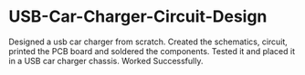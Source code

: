 # USB-Car-Charger-Circuit-Design

Designed a usb car charger from scratch. Created the schematics, circuit, printed the PCB board and soldered the components. Tested it and placed it in a USB car charger chassis. Worked Successfully. 
